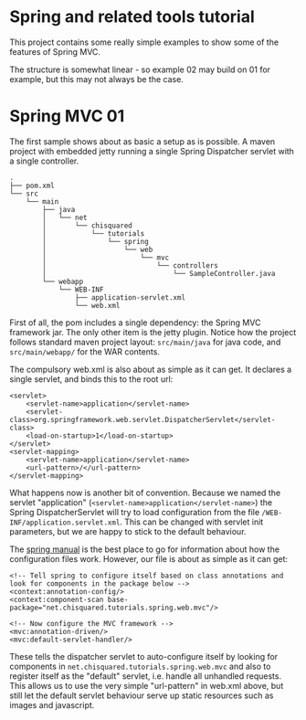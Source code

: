Spring and related tools tutorial
==================================

This project contains some really simple examples to show some of the features of Spring MVC.

The structure is somewhat linear - so example 02 may build on 01 for example, but this may not
always be the case.

# Spring MVC 01

The first sample shows about as basic a setup as is possible. A maven project with embedded jetty
running a single Spring Dispatcher servlet with a single controller.

```
.
├── pom.xml
└── src
    └── main
        ├── java
        │   └── net
        │       └── chisquared
        │           └── tutorials
        │               └── spring
        │                   └── web
        │                       └── mvc
        │                           └── controllers
        │                               └── SampleController.java
        └── webapp
            └── WEB-INF
                ├── application-servlet.xml
                └── web.xml

```

First of all, the pom includes a single dependency: the Spring MVC framework jar. The only other item
is the jetty plugin. Notice how the project follows standard maven project layout: `src/main/java` for 
java code, and `src/main/webapp/` for the WAR contents.

The compulsory web.xml is also about as simple as it can get. It declares a single servlet, and binds this
to the root url:

```
<servlet>
	<servlet-name>application</servlet-name>
	<servlet-class>org.springframework.web.servlet.DispatcherServlet</servlet-class>
	<load-on-startup>1</load-on-startup>
</servlet>
<servlet-mapping>
	<servlet-name>application</servlet-name>
	<url-pattern>/</url-pattern>
</servlet-mapping>
```

What happens now is another bit of convention. Because we named the servlet "application" (`<servlet-name>application</servlet-name>`)
the Spring DispatcherServlet will try to load configuration from the file `/WEB-INF/application.servlet.xml`. This can be changed
with servlet init parameters, but we are happy to stick to the default behaviour.

The [spring manual](http://static.springsource.org/spring/docs/current/spring-framework-reference/html/) is the best place to go for information
about how the configuration files work. However, our file is about as simple as it can get:

```
<!-- Tell spring to configure itself based on class annotations and look for components in the package below -->
<context:annotation-config/>
<context:component-scan base-package="net.chisquared.tutorials.spring.web.mvc"/>

<!-- Now configure the MVC framework -->
<mvc:annotation-driven/>
<mvc:default-servlet-handler/>

```

These tells the dispatcher servlet to auto-configure itself by looking for components in `net.chisquared.tutorials.spring.web.mvc` 
and also to register itself as the "default" servlet, i.e. handle all unhandled requests. This allows us to use the very simple
"url-pattern" in web.xml above, but still let the default servlet behaviour serve up static resources such as images and javascript.


